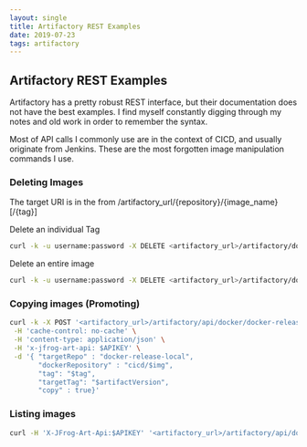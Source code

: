 ```yaml
---
layout: single
title: Artifactory REST Examples
date: 2019-07-23
tags: artifactory
---
```


## Artifactory REST Examples

Artifactory has a pretty robust REST interface, but their documentation does not have the best examples.  I find myself constantly digging through my notes and old work in order to remember the syntax.

Most of API calls I commonly use are in the context of CICD, and usually originate from Jenkins.  These are the most forgotten image manipulation commands I use.


###  Deleting Images

The target URI is in the from /artifactory_url/{repository}/{image_name}[/{tag}]


Delete an individual Tag
```bash
curl -k -u username:password -X DELETE <artifactory_url>/artifactory/docker-release-local/cicd/spring-boot-example/1.0
```

Delete an entire image
```bash
curl -k -u username:password -X DELETE <artifactory_url>/artifactory/docker-release-local/cicd/spring-boot-example
```

### Copying images (Promoting)

``` bash
curl -k -X POST '<artifactory_url>/artifactory/api/docker/docker-release-local/v2/promote' \
 -H 'cache-control: no-cache' \
 -H 'content-type: application/json' \
 -H 'x-jfrog-art-api: $APIKEY' \
 -d '{ "targetRepo" : "docker-release-local",
       "dockerRepository" : "cicd/$img",
       "tag": "$tag",
       "targetTag": "$artifactVersion",
       "copy" : true}'
```


### Listing images

 ```bash
 curl -H 'X-JFrog-Art-Api:$APIKEY' '<artifactory_url>/artifactory/api/docker/docker-repo/v2/mysubfolder/$PROJECT_NAME/tags/list' "]
 ```
